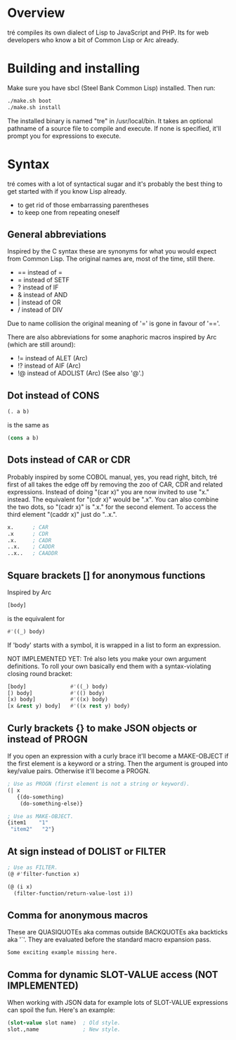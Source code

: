 # Overview

tré compiles its own dialect of Lisp to JavaScript and PHP.
Its for web developers who know a bit of Common Lisp or Arc
already.


# Building and installing

Make sure you have sbcl (Steel Bank Common Lisp) installed.
Then run:

```sh
./make.sh boot
./make.sh install
```

The installed binary is named "tre" in /usr/local/bin.  It
takes an optional pathname of a source file to compile and
execute.  If none is specified, it'll prompt you for
expressions to execute.


# Syntax

tré comes with a lot of syntactical sugar and it's probably
the best thing to get started with if you know Lisp already.

* to get rid of those embarrassing parentheses
* to keep one from repeating oneself

## General abbreviations

Inspired by the C syntax these are synonyms for what you
would expect from Common Lisp.  The original names are,
most of the time, still there.

* == instead of =
* = instead of SETF
* ? instead of IF
* & instead of AND
* | instead of OR
* / instead of DIV

Due to name collision the original meaning of '=' is gone
in favour of '=='.

There are also abbreviations for some anaphoric macros
inspired by Arc (which are still around):

* != instead of ALET (Arc)
* !? instead of AIF (Arc)
* !@ instead of ADOLIST (Arc) (See also '@'.)

## Dot instead of CONS

```lisp
(. a b)
```

is the same as

```lisp
(cons a b)
```

## Dots instead of CAR or CDR

Probably inspired by some COBOL manual, yes, you read right,
bitch, tré first of all takes the edge off by removing the
zoo of CAR, CDR and related expressions.  Instead of doing
"(car x)" you are now invited to use "x." instead.  The
equivalent for "(cdr x)" would be ".x".  You can also combine
the two dots, so "(cadr x)" is ".x." for the second element.
To access the third element "(caddr x)" just do "..x.".

```lisp
x.      ; CAR
.x      ; CDR
.x.     ; CADR
..x.    ; CADDR
..x..   ; CAADDR

```

## Square brackets [] for anonymous functions

Inspired by Arc

```lisp
[body]
```

is the equivalent for

```lisp
#'((_) body)
```

If 'body' starts with a symbol, it is wrapped in a list to
form an expression.

NOT IMPLEMENTED YET:
Tré also lets you make your own argument definitions.
To roll your own basically end them with a syntax-violating
closing round bracket:

```lisp
[body]              #'((_) body)
[) body]            #'(() body)
[x) body]           #'((x) body)
[x &rest y) body]   #'((x rest y) body)
```

## Curly brackets {} to make JSON objects or instead of PROGN

If you open an expression with a curly brace it'll become a
MAKE-OBJECT if the first element is a keyword or a string.
Then the argument is grouped into key/value pairs.
Otherwise it'll become a PROGN.

```lisp
; Use as PROGN (first element is not a string or keyword).
(| x
   {(do-something)
    (do-something-else)}

; Use as MAKE-OBJECT.
{item1    "1"
 "item2"   "2"}
```

## At sign instead of DOLIST or FILTER

```lisp
; Use as FILTER.
(@ #'filter-function x)
```

```lisp
(@ (i x)
  (filter-function/return-value-lost i))
```

## Comma for anonymous macros

These are QUASIQUOTEs aka commas outside BACKQUOTEs aka
backticks aka '`'.  They are evaluated before the standard
macro expansion pass.

```lisp
Some exciting example missing here.
```

## Comma for dynamic SLOT-VALUE access (NOT IMPLEMENTED)

When working with JSON data for example lots of SLOT-VALUE
expressions can spoil the fun.  Here's an example:

```lisp
(slot-value slot name)  ; Old style.
slot.,name              ; New style.
```
